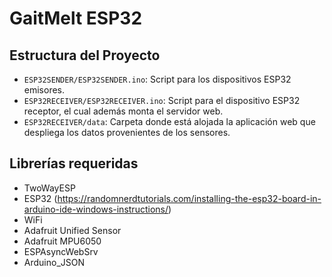 # GaitMelt ESP32

## Estructura del Proyecto

- `ESP32SENDER/ESP32SENDER.ino`: Script para los dispositivos ESP32 emisores.
- `ESP32RECEIVER/ESP32RECEIVER.ino`: Script para el dispositivo ESP32 receptor, el cual además monta el servidor web.
- `ESP32RECEIVER/data`: Carpeta donde está alojada la aplicación web que despliega los datos provenientes de los sensores.


## Librerías requeridas
- TwoWayESP
- ESP32 (https://randomnerdtutorials.com/installing-the-esp32-board-in-arduino-ide-windows-instructions/)
- WiFi
- Adafruit Unified Sensor
- Adafruit MPU6050
- ESPAsyncWebSrv
- Arduino_JSON
